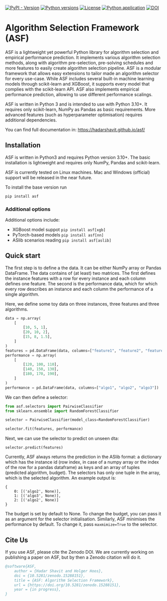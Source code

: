 [![PyPI - Version](https://img.shields.io/pypi/v/asf-lib)](https://pypi.org/project/asf-lib/)
[![Python versions](https://img.shields.io/pypi/pyversions/asf-lib)](https://pypi.org/project/asf-lib/)
[![License](https://img.shields.io/pypi/l/asf-lib?color=informational)](LICENSE)
[![Python application](https://github.com/hadarshavit/asf/actions/workflows/tests.yml/badge.svg)](https://github.com/hadarshavit/asf/actions/workflows/tests.yml)
[![DOI](https://zenodo.org/badge/DOI/10.5281/zenodo.14957286.svg)](https://doi.org/10.5281/zenodo.14957286)

# Algorithm Selection Framework (ASF)

ASF is a lightweight yet powerful Python library for algorithm selection and empirical performance prediction. 
It implements various algorithm selection methods, along with algorithm pre-selection, pre-solving schedules and more features to easily create algorithm selection pipeline.
ASF is a modular framework that allows easy extensions to tailor made an algorithm selector for every use-case.
While ASF includes several built-in machine learning models through scikit-learn and XGBoost, it supports every model that complies with the scikit-learn API.
ASF also implements empirical performance prediction, allowing to use different performance scalings.

ASF is written in Python 3 and is intended to use with Python 3.10+. It requires only scikit-learn, NumPy as Pandas as basic requirements. More advanced features (such as hyperparameter optimisation) requires additional dependencies. 

You can find full documentation in: https://hadarshavit.github.io/asf/
## Installation

ASF is written in Python3 and requires Python version 3.10+.
The basic installation is lightweight and requires only NumPy, Pandas and scikit-learn.

ASF is currently tested on Linux machines. Mac and Windows (official) support will be released in the near future.

To install the base version run 
```bash
pip install asf
```

### Additional options

Additional options include:

- XGBoost model suppot `pip install asf[xgb]`
- PyTorch-based models `pip install asf[nn]`
- ASlib scenarios reading `pip install asf[aslib]`

## Quick start

The first step is to define a the data. It can be either NumPy array or Pandas DataFrame.
The data contains of (at least) two matrices. The first defines the instance features with a row for every instance and each column defines one feature.
The second is the performance data, which for which every row describes an instance and each column the performance of a single algorithm.

Here, we define some toy data on three instances, three features and three algorithms.

```python
data = np.array(
    [
        [10, 5, 1],
        [20, 10, 2],
        [15, 8, 1.5],
    ]
)
features = pd.DataFrame(data, columns=["feature1", "feature2", "feature3"])
performance = np.array(
    [
        [120, 100, 110],
        [140, 150, 130],
        [180, 170, 190],
    ]
)
performance = pd.DataFrame(data, columns=["algo1", "algo2", "algo3"])

```

We can then define a selector:
```python
from asf.selectors import PairwiseClassifier
from sklearn.ensemble import RandomForestClassifier

selector = PairwiseClassifier(model_class=RandomForestClassifier)

selector.fit(features, performance)
```

Next, we can use the selector to predict on unseen dta:
```
selector.predict(features)
```
Currently, ASF always returns the prediction in the ASlib format: a dictionary which has the instance id (row index, in case of a numpy array or the index of the row for a pandas dataframe) as keys and an array of tuples (predicted algorithm, budget).
The selectors has only one tuple in the array, which is the selected algorithm. 
An example output is:
```
{
    0: [('algo2', None)], 
    1: [('algo3', None)], 
    2: [('algo2', None)]
}
```

The budget is set by default to None. To change the budget, you can pass it as an argument for the selector initialisation.
Similarly, ASF minimises the performance by default. To change it, pass `maxmimize=True` to the selector.




## Cite Us

If you use ASF, please cite the Zenodo DOI. We are currently working on publishing a paper on ASF, but by then a Zenodo citation will do it. 

```bibtex
@software{ASF,
	author = {Hadar Shavit and Holger Hoos},
	doi = {10.5281/zenodo.15288151},
	title = {ASF: Algorithm Selection Framework},
	url = {https://doi.org/10.5281/zenodo.15288151},
	year = {in progress},
}
```
